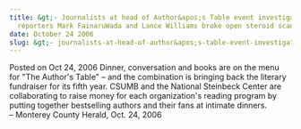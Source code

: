 ```yaml
---
title: &gt;- Journalists at head of Author&apos;s Table event investigative
  reporters Mark FainaruWada and Lance Williams broke open steroid scandal story
date: October 24 2006
slug: &gt;- journalists-at-head-of-author&apos;s-table-event-investigative-reporters-mark-fainaruwada-and-lance-williams-broke-open-steroid-scandal-story
---
```


 



<span class="date">Posted on Oct 24, 2006    </span>
Dinner, conversation and books are on the menu for &quot;The Author&apos;s
Table&quot; &#x2013; and the combination is bringing back the literary
fundraiser for its fifth year. CSUMB and the National Steinbeck
Center are collaborating to raise money for each organization&apos;s
reading program by putting together bestselling authors and their
fans at intimate dinners.<br>
&#x2013; Monterey County Herald, Oct. 24, 2006<br/></br>




```
